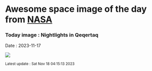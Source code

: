 
# Awesome space image of the day from [NASA](https://api.nasa.gov/)

### Today image : Nightlights in Qeqertaq
Date : 2023-11-17

![](https://apod.nasa.gov/apod/image/2311/lehtonen_dennisAuroraQeqertaq2_1200.jpg)

<small>Latest update : Sat Nov 18 04:15:13 2023</small>
        